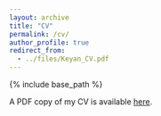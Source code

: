 ```yaml
---
layout: archive
title: "CV"
permalink: /cv/
author_profile: true
redirect_from:
  - ../files/Keyan_CV.pdf
---
```


{% include base_path %}


A PDF copy of my CV is available [here](../files/Keyan_CV.pdf).
